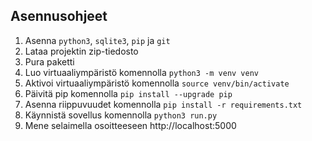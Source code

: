 ## Asennusohjeet

1) Asenna `python3`, `sqlite3`, `pip` ja `git`
2) Lataa projektin zip-tiedosto
3) Pura paketti
4) Luo virtuaaliympäristö komennolla `python3 -m venv venv`
5) Aktivoi virtuaaliympäristö komennolla `source venv/bin/activate`
6) Päivitä pip komennolla `pip install --upgrade pip`
7) Asenna riippuvuudet komennolla `pip install -r requirements.txt`
8) Käynnistä sovellus komennolla `python3 run.py`
9) Mene selaimella osoitteeseen http://localhost:5000
